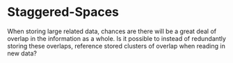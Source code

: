 # Staggered-Spaces
When storing large related data, chances are there will be a great deal of overlap in the information as a whole. Is it possible to instead of redundantly storing these overlaps, reference stored clusters of overlap when reading in new data? 
